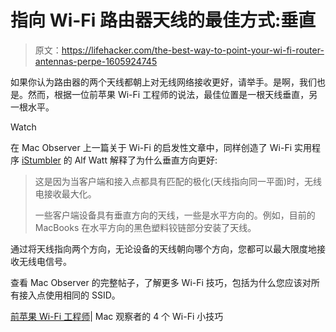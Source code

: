 # 指向 Wi-Fi 路由器天线的最佳方式:垂直

> 原文：<https://lifehacker.com/the-best-way-to-point-your-wi-fi-router-antennas-perpe-1605924745>

如果你认为路由器的两个天线都朝上对无线网络接收更好，请举手。是啊，我们也是。然而，根据一位前苹果 Wi-Fi 工程师的说法，最佳位置是一根天线垂直，另一根水平。

Watch

在 Mac Observer 上一篇关于 Wi-Fi 的启发性文章中，同样创造了 Wi-Fi 实用程序 [iStumbler](http://istumbler.net/) 的 Alf Watt 解释了为什么垂直方向更好:

> 这是因为当客户端和接入点都具有匹配的极化(天线指向同一平面)时，无线电接收最大化。
> 
> 一些客户端设备具有垂直方向的天线，一些是水平方向的。例如，目前的 MacBooks 在水平方向的黑色塑料铰链部分安装了天线。

通过将天线指向两个方向，无论设备的天线朝向哪个方向，您都可以最大限度地接收无线电信号。

查看 Mac Observer 的完整帖子，了解更多 Wi-Fi 技巧，包括为什么您应该对所有接入点使用相同的 SSID。

[前苹果 Wi-Fi 工程师](http://www.macobserver.com/tmo/answers/4-wi-fi-tips-from-former-apple-wi-fi-engineer)| Mac 观察者的 4 个 Wi-Fi 小技巧